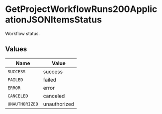 # GetProjectWorkflowRuns200ApplicationJSONItemsStatus

Workflow status.


## Values

| Name           | Value          |
| -------------- | -------------- |
| `SUCCESS`      | success        |
| `FAILED`       | failed         |
| `ERROR`        | error          |
| `CANCELED`     | canceled       |
| `UNAUTHORIZED` | unauthorized   |